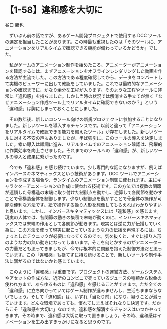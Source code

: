 # 【1-58】違和感を大切に

<div class="author">谷口 勝也</div>

　ずいぶん前の話ですが、あるゲーム開発プロジェクトで使用する DCC ツールの選定を担当したことがあります。この時最も重視したのは「そのツールに、アニメーションをリアルタイムで確認できる機能が備わっているかどうか」でした。

　私がゲームのアニメーション制作を始めたころ、アニメーターがアニメーションを確認するには、まずアニメーションをオフラインレンダリングした動画を作る方法が主流でした。この方法である程度確認してから、データをコンバートして実機のビューワーに出して確認をしていました。これでは最終的なアニメーションの確認までに、かなり余分な工程が入ります。そのような工程やツールに非常に「違和感」を持ちました。しかし当時の状況では解消する手立てが無く「なぜアニメーション作成ツール上でリアルタイムに確認できないのか？」という「違和感」は胸にしまっておくことにしました。

　その数年後、新しいコンソール向けの新規プロジェクトに参加することになりました。新しいツールを導入するチャンスです。以前と違って「アニメーションをリアルタイムで確認できる能力を備えたツール」が存在しました。新しいツールに対する不安の声もありましたが、半ば強引に、このツールの導入を決定しました。幸い導入は順調に進み、リアルタイムでのアニメーション確認は、飛躍的に作業効率を向上させました。それまでのツールへの「違和感」が、新しいツールの導入と成果に繋がったのです。

　今でも「違和感」を感じ続けています。少し専門的な話になりますが、例えばインバースキネマティックスという技術があります。DCC ツールでアニメーションを作成する場合や、ランタイムのアニメーション制御に使われます。主にキャラクターアニメーションの作成に使われる技術です。この方法では複数の関節が連鎖した骨構造の末端に取り付けた制御点を動かし、逆算して各関節を動かすことで骨構造全体を制御します。少ない制御点を動かすことで骨全体の操作が可能な便利な方法です。紐で操作する操り人形を想像してもらえればわかりやすいと思います。しかし、インバースキネマティックスには「違和感」を感じます。現実の人体では、各関節の動きの集積で末端が動くのに、インバースキネマティックスでは末端の作用として各関節が動きます。現実とは逆に力が伝播していく為に、この方法を使って現実に起こっているような力の伝播を再現するには、ちょっとしたテクニックが必要になってくるのです。気を抜くと、すぐに操り人形のような力の無い動きになってしまいます。そこを何とかするのがアニメーターの力量だとも思ってきましたが、今では根本的に問題を抱えた制御方法だと思っています。この「違和感」も捨てずに持ち続けることで、新しいツールや制作手法に繋がるのではないかと感じています。

　このように「違和感」は重要です。プロジェクトの運営方法、ゲームシステムやアセットの作成方法、近所のコンビニで売っているジュースの種類から税金の使われ方まで、あらゆるものに「違和感」を感じることができます。ただ全ての「違和感」に立ち向かっていてはゲーム制作が進みませんし、生活もままならないでしょう。そして「違和感」は、いずれ「当たり前」になり、疑うことが減っていきます。どんな環境であっても、慣れてしまえばそれなりに快適です。だからこそ「違和感を大切に」なのです。違和感を解消するチャンスはいつかやってきます。その時まで、違和感は大切に取って置きましょう。その時、違和感はイノベーションを生み出すきっかけになると思うのです。
